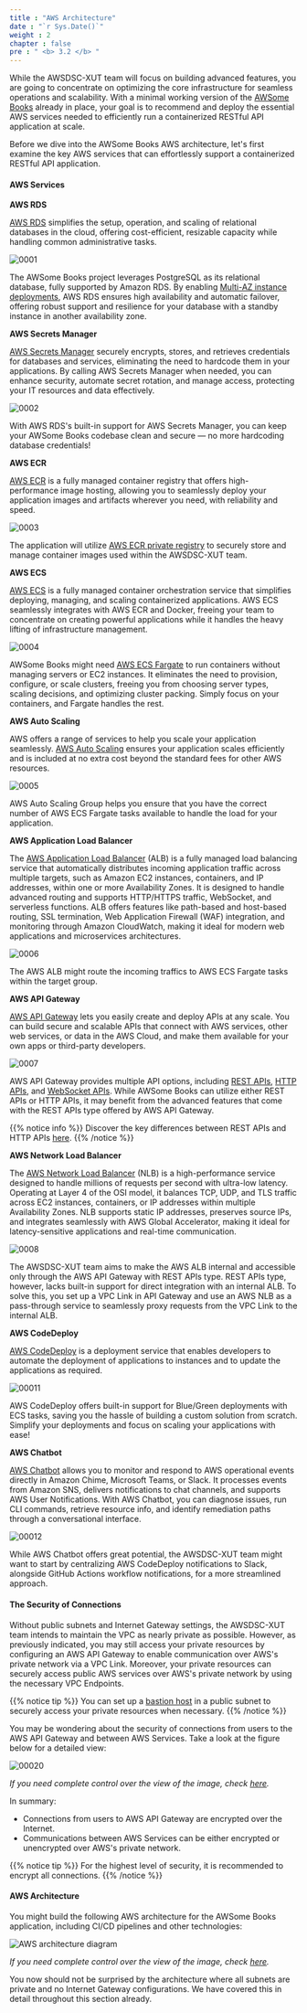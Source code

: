 ```yaml
---
title : "AWS Architecture"
date : "`r Sys.Date()`"
weight : 2
chapter : false
pre : " <b> 3.2 </b> "
---
```


While the AWSDSC-XUT team will focus on building advanced features, you are going to concentrate on optimizing the core infrastructure for seamless operations and scalability. With a minimal working version of the [AWSome Books](https://github.com/Definitely-not-AWS-Workshops/workshop-2-awsome-books) already in place, your goal is to recommend and deploy the essential AWS services needed to efficiently run a containerized RESTful API application at scale.

Before we dive into the AWSome Books AWS architecture, let's first examine the key AWS services that can effortlessly support a containerized RESTful API application.

#### AWS Services

**AWS RDS**

[AWS RDS](https://docs.aws.amazon.com/rds/) simplifies the setup, operation, and scaling of relational databases in the cloud, offering cost-efficient, resizable capacity while handling common administrative tasks.

![0001](/images/3/2/0001.svg?featherlight=false&width=4pc)

The AWSome Books project leverages PostgreSQL as its relational database, fully supported by Amazon RDS. By enabling [Multi-AZ instance deployments](https://docs.aws.amazon.com/AmazonRDS/latest/UserGuide/Concepts.MultiAZSingleStandby.html), AWS RDS ensures high availability and automatic failover, offering robust support and resilience for your database with a standby instance in another availability zone.

**AWS Secrets Manager**

[AWS Secrets Manager](https://docs.aws.amazon.com/secretsmanager/) securely encrypts, stores, and retrieves credentials for databases and services, eliminating the need to hardcode them in your applications. By calling AWS Secrets Manager when needed, you can enhance security, automate secret rotation, and manage access, protecting your IT resources and data effectively.

![0002](/images/3/2/0002.svg?featherlight=false&width=4pc)


With AWS RDS's built-in support for AWS Secrets Manager, you can keep your AWSome Books codebase clean and secure — no more hardcoding database credentials!

**AWS ECR**

[AWS ECR](https://docs.aws.amazon.com/ecr/) is a fully managed container registry that offers high-performance image hosting, allowing you to seamlessly deploy your application images and artifacts wherever you need, with reliability and speed.

![0003](/images/3/2/0003.svg?featherlight=false&width=4pc)

The application will utilize [AWS ECR private registry](https://docs.aws.amazon.com/AmazonECR/latest/userguide/Registries.html) to securely store and manage container images used within the AWSDSC-XUT team.

**AWS ECS**

[AWS ECS](https://docs.aws.amazon.com/ecs/) is a fully managed container orchestration service that simplifies deploying, managing, and scaling containerized applications. AWS ECS seamlessly integrates with AWS ECR and Docker, freeing your team to concentrate on creating powerful applications while it handles the heavy lifting of infrastructure management.

![0004](/images/3/2/0004.svg?featherlight=false&width=4pc)

AWSome Books might need [AWS ECS Fargate](https://docs.aws.amazon.com/AmazonECS/latest/developerguide/AWS_Fargate.html) to run containers without managing servers or EC2 instances. It eliminates the need to provision, configure, or scale clusters, freeing you from choosing server types, scaling decisions, and optimizing cluster packing. Simply focus on your containers, and Fargate handles the rest.

**AWS Auto Scaling**

AWS offers a range of services to help you scale your application seamlessly. [AWS Auto Scaling](https://docs.aws.amazon.com/autoscaling/) ensures your application scales efficiently and is included at no extra cost beyond the standard fees for other AWS resources.

![0005](/images/3/2/0005.svg?featherlight=false&width=4pc)

AWS Auto Scaling Group helps you ensure that you have the correct number of AWS ECS Fargate tasks available to handle the load for your application.

**AWS Application Load Balancer**

The [AWS Application Load Balancer](https://docs.aws.amazon.com/elasticloadbalancing/latest/application/introduction.html) (ALB) is a fully managed load balancing service that automatically distributes incoming application traffic across multiple targets, such as Amazon EC2 instances, containers, and IP addresses, within one or more Availability Zones. It is designed to handle advanced routing and supports HTTP/HTTPS traffic, WebSocket, and serverless functions. ALB offers features like path-based and host-based routing, SSL termination, Web Application Firewall (WAF) integration, and monitoring through Amazon CloudWatch, making it ideal for modern web applications and microservices architectures.

![0006](/images/3/2/0006.svg?featherlight=false&width=4pc)

The AWS ALB might route the incoming traffics to AWS ECS Fargate tasks within the target group.


**AWS API Gateway**

[AWS API Gateway](https://docs.aws.amazon.com/apigateway/) lets you easily create and deploy APIs at any scale. You can build secure and scalable APIs that connect with AWS services, other web services, or data in the AWS Cloud, and make them available for your own apps or third-party developers.

![0007](/images/3/2/0007.svg?featherlight=false&width=4pc)

AWS API Gateway provides multiple API options, including [REST APIs](https://docs.aws.amazon.com/apigateway/latest/developerguide/apigateway-rest-api.html), [HTTP APIs](https://docs.aws.amazon.com/apigateway/latest/developerguide/http-api.html), and [WebSocket APIs](https://docs.aws.amazon.com/apigateway/latest/developerguide/apigateway-websocket-api.html). While AWSome Books can utilize either REST APIs or HTTP APIs, it may benefit from the advanced features that come with the REST APIs type offered by AWS API Gateway.

{{% notice info %}}
Discover the key differences between REST APIs and HTTP APIs [here](https://docs.aws.amazon.com/apigateway/latest/developerguide/http-api-vs-rest.html). 
{{% /notice %}}

**AWS Network Load Balancer**

The [AWS Network Load Balancer](https://docs.aws.amazon.com/elasticloadbalancing/latest/network/introduction.html) (NLB) is a high-performance service designed to handle millions of requests per second with ultra-low latency. Operating at Layer 4 of the OSI model, it balances TCP, UDP, and TLS traffic across EC2 instances, containers, or IP addresses within multiple Availability Zones. NLB supports static IP addresses, preserves source IPs, and integrates seamlessly with AWS Global Accelerator, making it ideal for latency-sensitive applications and real-time communication.

![0008](/images/3/2/0008.svg?featherlight=false&width=4pc)

The AWSDSC-XUT team aims to make the AWS ALB internal and accessible only through the AWS API Gateway with REST APIs type. REST APIs type, however, lacks built-in support for direct integration with an internal ALB. To solve this, you set up a VPC Link in API Gateway and use an AWS NLB as a pass-through service to seamlessly proxy requests from the VPC Link to the internal ALB.

<!-- **AWS Certificate Manager**

[AWS Certificate Manager](https://docs.aws.amazon.com/acm/) (ACM) helps you to provision, manage, and renew publicly trusted TLS certificates on AWS based websites.

![0009](/images/3/2/0009.svg?featherlight=false&width=4pc)

AWS Certificate Manager integrates seamlessly with AWS API Gateway to secure user connections over the public Internet, ensuring robust encryption and enhanced security for your APIs.

**AWS Cognito**

[AWS Cognito](https://docs.aws.amazon.com/cognito/) simplifies user authentication and authorization for your web and mobile apps. With user pools, you can effortlessly add secure sign-up and sign-in capabilities, while identity pools (federated identities) provide temporary credentials for users to access specific AWS resources—whether they are signed in or browsing anonymously."

![00010](/images/3/2/00010.svg?featherlight=false&width=4pc) -->

**AWS CodeDeploy**

[AWS CodeDeploy](https://docs.aws.amazon.com/codedeploy/) is a deployment service that enables developers to automate the deployment of applications to instances and to update the applications as required.

![00011](/images/3/2/00011.svg?featherlight=false&width=4pc)

AWS CodeDeploy offers built-in support for Blue/Green deployments with ECS tasks, saving you the hassle of building a custom solution from scratch. Simplify your deployments and focus on scaling your applications with ease!

**AWS Chatbot**

[AWS Chatbot](https://docs.aws.amazon.com/chatbot/) allows you to monitor and respond to AWS operational events directly in Amazon Chime, Microsoft Teams, or Slack. It processes events from Amazon SNS, delivers notifications to chat channels, and supports AWS User Notifications. With AWS Chatbot, you can diagnose issues, run CLI commands, retrieve resource info, and identify remediation paths through a conversational interface.

![00012](/images/3/2/00012.svg?featherlight=false&width=4pc)

While AWS Chatbot offers great potential, the AWSDSC-XUT team might want to start by centralizing AWS CodeDeploy notifications to Slack, alongside GitHub Actions workflow notifications, for a more streamlined approach.

#### The Security of Connections

Without public subnets and Internet Gateway settings, the AWSDSC-XUT team intends to maintain the VPC as nearly private as possible. However, as previously indicated, you may still access your private resources by configuring an AWS API Gateway to enable communication over AWS's private network via a VPC Link. Moreover, your private resources can securely access public AWS services over AWS's private network by using the necessary VPC Endpoints.

{{% notice tip %}}
You can set up a [bastion host](https://aws.amazon.com/vi/solutions/implementations/linux-bastion/) in a public subnet to securely access your private resources when necessary.
{{% /notice %}}

You may be wondering about the security of connections from users to the AWS API Gateway and between AWS Services. Take a look at the figure below for a detailed view:

![00020](/images/3/2/00020.svg?featherlight=false&width=100pc)

*If you need complete control over the view of the image, check [here](https://drive.google.com/file/d/1lQf9hXIX_CY9qdxJ2nUAiqfiJJdn0G2b/view?usp=sharing).*

In summary:

- Connections from users to AWS API Gateway are encrypted over the Internet.
- Communications between AWS Services can be either encrypted or unencrypted over AWS's private network.

{{% notice tip %}}
For the highest level of security, it is recommended to encrypt all connections.
{{% /notice %}}

#### AWS Architecture

You might build the following AWS architecture for the AWSome Books application, including CI/CD pipelines and other technologies:

![AWS architecture diagram](/images/0/0001.svg?featherlight=false&width=100pc)

*If you need complete control over the view of the image, check [here](https://drive.google.com/file/d/1YuVMfHeR6bTuoOPd-djev-ztyRLQvyeq/view?usp=sharing).*

 You now should not be surprised by the architecture where all subnets are private and no Internet Gateway configurations. We have covered this in detail throughout this section already.